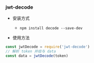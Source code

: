 ### jwt-decode

* 安装方式
    * `npm install decode --save-dev`

* 使用方法
```js
const jwtDecode = require('jwt-decode')
// 解析 token 并给与 data
const data = jwtDecode(token)
```